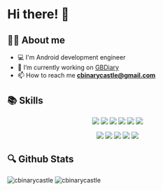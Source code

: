 # Hi there! 👋

## 🧑‍💻 About me
- 💻 I'm Android development engineer
- 🔭 I’m currently working on [GBDiary](https://github.com/cbinarycastle/gbdiary)
- 📫 How to reach me **cbinarycastle@gmail.com**

## 📚 Skills
<p align="center">
  <img src="https://img.shields.io/badge/-Android-3ddc84?style=for-the-badge&logo=android&logoColor=white" />
  <img src="https://img.shields.io/badge/-Kotlin-7f52ff?style=for-the-badge&logo=kotlin&logoColor=white" />
  <img src="https://img.shields.io/badge/-Coroutines-7f52ff?style=for-the-badge&logo=kotlin&logoColor=white" />
  <img src="https://img.shields.io/badge/-Flow-7f52ff?style=for-the-badge&logo=kotlin&logoColor=white" />
  <img src="https://img.shields.io/badge/-Java-007396?style=for-the-badge&logo=java&logoColor=white" />
  <img src="https://img.shields.io/badge/-RxJava-b7178c?style=for-the-badge&logo=reactivex&logoColor=white" />
</p>
<p align="center">
  <img src="https://img.shields.io/badge/-Jetpack%20Compose-4285f4?style=for-the-badge&logo=jetpack%20compose&logoColor=white" />
  <img src="https://img.shields.io/badge/-Room-003b57?style=for-the-badge&logo=sqlite&logoColor=white" />
  <img src="https://img.shields.io/badge/-Hilt-2096f3?style=for-the-badge" />
  <img src="https://img.shields.io/badge/-JUnit-25a162?style=for-the-badge&logo=junit5&logoColor=white" />
  <img src="https://img.shields.io/badge/-Robolectric-7cc266?style=for-the-badge" />
</p>

## 🔍 Github Stats
<p>
  <img align="center" src="https://github-readme-stats.vercel.app/api?username=cbinarycastle&theme=radical&show_icons=true&locale=en" alt="cbinarycastle" />
  <img align="center" src="https://github-readme-streak-stats.herokuapp.com/?user=cbinarycastle&theme=radical&" alt="cbinarycastle" />
</p>

